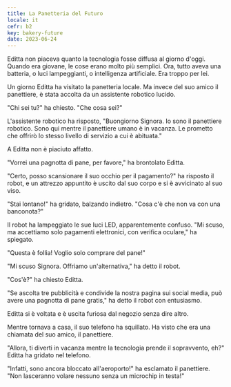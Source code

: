 ```yaml
---
title: La Panetteria del Futuro
locale: it
cefr: b2
key: bakery-future
date: 2023-06-24
---
```


Editta non piaceva quanto la tecnologia fosse diffusa al giorno d'oggi. Quando era giovane, le cose erano molto più semplici. Ora, tutto aveva una batteria, o luci lampeggianti, o intelligenza artificiale. Era troppo per lei.

Un giorno Editta ha visitato la panetteria locale. Ma invece del suo amico il panettiere, è stata accolta da un assistente robotico lucido.

"Chi sei tu?" ha chiesto. "Che cosa sei?"

L'assistente robotico ha risposto, "Buongiorno Signora. Io sono il panettiere robotico. Sono qui mentre il panettiere umano è in vacanza. Le prometto che offrirò lo stesso livello di servizio a cui è abituata."

A Editta non è piaciuto affatto.

"Vorrei una pagnotta di pane, per favore," ha brontolato Editta.

"Certo, posso scansionare il suo occhio per il pagamento?" ha risposto il robot, e un attrezzo appuntito è uscito dal suo corpo e si è avvicinato al suo viso.

"Stai lontano!" ha gridato, balzando indietro. "Cosa c'è che non va con una banconota?"

Il robot ha lampeggiato le sue luci LED, apparentemente confuso. "Mi scuso, ma accettiamo solo pagamenti elettronici, con verifica oculare," ha spiegato.

"Questa è follia! Voglio solo comprare del pane!"

"Mi scuso Signora. Offriamo un'alternativa," ha detto il robot.

"Cos'è?" ha chiesto Editta.

"Se ascolta tre pubblicità e condivide la nostra pagina sui social media, può avere una pagnotta di pane gratis," ha detto il robot con entusiasmo.

Editta si è voltata e è uscita furiosa dal negozio senza dire altro.

Mentre tornava a casa, il suo telefono ha squillato. Ha visto che era una chiamata del suo amico, il panettiere.

"Allora, ti diverti in vacanza mentre la tecnologia prende il sopravvento, eh?" Editta ha gridato nel telefono.

"Infatti, sono ancora bloccato all'aeroporto!" ha esclamato il panettiere. "Non lasceranno volare nessuno senza un microchip in testa!"